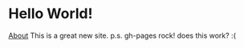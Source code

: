 # Hello World! 

[About](about.md)
This is a great new site.
p.s. gh-pages rock!
does this work? :(

